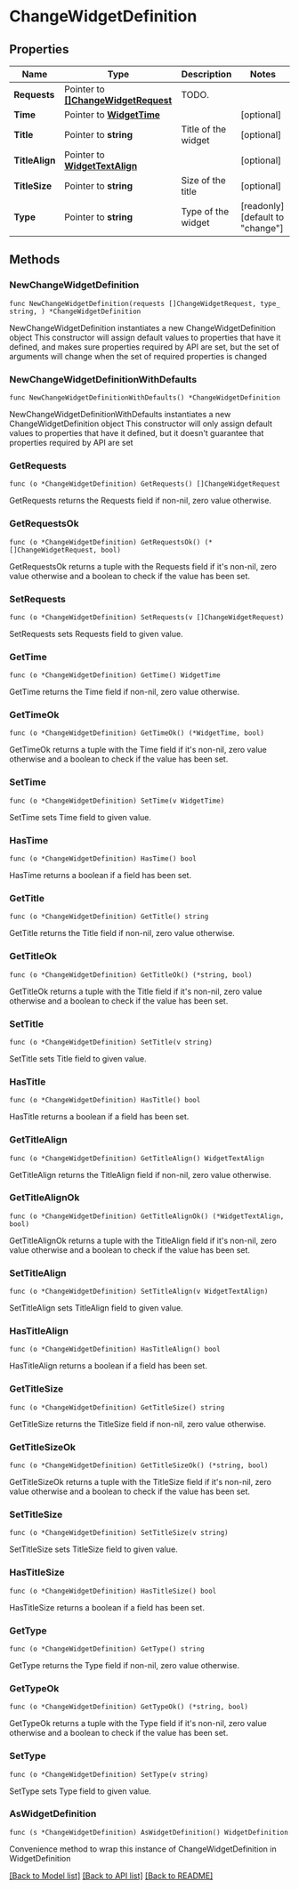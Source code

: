 # ChangeWidgetDefinition

## Properties

Name | Type | Description | Notes
------------ | ------------- | ------------- | -------------
**Requests** | Pointer to [**[]ChangeWidgetRequest**](ChangeWidgetRequest.md) | TODO. | 
**Time** | Pointer to [**WidgetTime**](WidgetTime.md) |  | [optional] 
**Title** | Pointer to **string** | Title of the widget | [optional] 
**TitleAlign** | Pointer to [**WidgetTextAlign**](WidgetTextAlign.md) |  | [optional] 
**TitleSize** | Pointer to **string** | Size of the title | [optional] 
**Type** | Pointer to **string** | Type of the widget | [readonly] [default to "change"]

## Methods

### NewChangeWidgetDefinition

`func NewChangeWidgetDefinition(requests []ChangeWidgetRequest, type_ string, ) *ChangeWidgetDefinition`

NewChangeWidgetDefinition instantiates a new ChangeWidgetDefinition object
This constructor will assign default values to properties that have it defined,
and makes sure properties required by API are set, but the set of arguments
will change when the set of required properties is changed

### NewChangeWidgetDefinitionWithDefaults

`func NewChangeWidgetDefinitionWithDefaults() *ChangeWidgetDefinition`

NewChangeWidgetDefinitionWithDefaults instantiates a new ChangeWidgetDefinition object
This constructor will only assign default values to properties that have it defined,
but it doesn't guarantee that properties required by API are set

### GetRequests

`func (o *ChangeWidgetDefinition) GetRequests() []ChangeWidgetRequest`

GetRequests returns the Requests field if non-nil, zero value otherwise.

### GetRequestsOk

`func (o *ChangeWidgetDefinition) GetRequestsOk() (*[]ChangeWidgetRequest, bool)`

GetRequestsOk returns a tuple with the Requests field if it's non-nil, zero value otherwise
and a boolean to check if the value has been set.

### SetRequests

`func (o *ChangeWidgetDefinition) SetRequests(v []ChangeWidgetRequest)`

SetRequests sets Requests field to given value.


### GetTime

`func (o *ChangeWidgetDefinition) GetTime() WidgetTime`

GetTime returns the Time field if non-nil, zero value otherwise.

### GetTimeOk

`func (o *ChangeWidgetDefinition) GetTimeOk() (*WidgetTime, bool)`

GetTimeOk returns a tuple with the Time field if it's non-nil, zero value otherwise
and a boolean to check if the value has been set.

### SetTime

`func (o *ChangeWidgetDefinition) SetTime(v WidgetTime)`

SetTime sets Time field to given value.

### HasTime

`func (o *ChangeWidgetDefinition) HasTime() bool`

HasTime returns a boolean if a field has been set.

### GetTitle

`func (o *ChangeWidgetDefinition) GetTitle() string`

GetTitle returns the Title field if non-nil, zero value otherwise.

### GetTitleOk

`func (o *ChangeWidgetDefinition) GetTitleOk() (*string, bool)`

GetTitleOk returns a tuple with the Title field if it's non-nil, zero value otherwise
and a boolean to check if the value has been set.

### SetTitle

`func (o *ChangeWidgetDefinition) SetTitle(v string)`

SetTitle sets Title field to given value.

### HasTitle

`func (o *ChangeWidgetDefinition) HasTitle() bool`

HasTitle returns a boolean if a field has been set.

### GetTitleAlign

`func (o *ChangeWidgetDefinition) GetTitleAlign() WidgetTextAlign`

GetTitleAlign returns the TitleAlign field if non-nil, zero value otherwise.

### GetTitleAlignOk

`func (o *ChangeWidgetDefinition) GetTitleAlignOk() (*WidgetTextAlign, bool)`

GetTitleAlignOk returns a tuple with the TitleAlign field if it's non-nil, zero value otherwise
and a boolean to check if the value has been set.

### SetTitleAlign

`func (o *ChangeWidgetDefinition) SetTitleAlign(v WidgetTextAlign)`

SetTitleAlign sets TitleAlign field to given value.

### HasTitleAlign

`func (o *ChangeWidgetDefinition) HasTitleAlign() bool`

HasTitleAlign returns a boolean if a field has been set.

### GetTitleSize

`func (o *ChangeWidgetDefinition) GetTitleSize() string`

GetTitleSize returns the TitleSize field if non-nil, zero value otherwise.

### GetTitleSizeOk

`func (o *ChangeWidgetDefinition) GetTitleSizeOk() (*string, bool)`

GetTitleSizeOk returns a tuple with the TitleSize field if it's non-nil, zero value otherwise
and a boolean to check if the value has been set.

### SetTitleSize

`func (o *ChangeWidgetDefinition) SetTitleSize(v string)`

SetTitleSize sets TitleSize field to given value.

### HasTitleSize

`func (o *ChangeWidgetDefinition) HasTitleSize() bool`

HasTitleSize returns a boolean if a field has been set.

### GetType

`func (o *ChangeWidgetDefinition) GetType() string`

GetType returns the Type field if non-nil, zero value otherwise.

### GetTypeOk

`func (o *ChangeWidgetDefinition) GetTypeOk() (*string, bool)`

GetTypeOk returns a tuple with the Type field if it's non-nil, zero value otherwise
and a boolean to check if the value has been set.

### SetType

`func (o *ChangeWidgetDefinition) SetType(v string)`

SetType sets Type field to given value.



### AsWidgetDefinition

`func (s *ChangeWidgetDefinition) AsWidgetDefinition() WidgetDefinition`

Convenience method to wrap this instance of ChangeWidgetDefinition in WidgetDefinition

[[Back to Model list]](../README.md#documentation-for-models) [[Back to API list]](../README.md#documentation-for-api-endpoints) [[Back to README]](../README.md)


